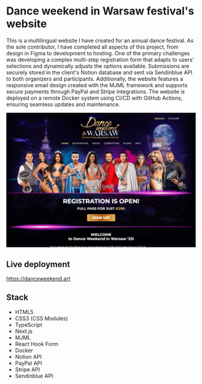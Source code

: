 # Dance weekend in Warsaw festival's website

This is a multilingual website I have created for an annual dance festival. As the sole contributor, I have completed all aspects of this project, from design in Figma to development to hosting. One of the primary challenges was developing a complex multi-step registration form that adapts to users' selections and dynamically adjusts the options available. Submissions are securely stored in the client's Notion database and sent via Sendinblue API to both organizers and participants. Additionally, the website features a responsive email design created with the MJML framework and supports secure payments through PayPal and Stripe integrations. The website is deployed on a remote Docker system using CI/CD with GitHub Actions, ensuring seamless updates and maintenance.

![Screenshot](./src/screenshots/danceweekend.jpg)

## Live deployment

https://danceweekend.art

## Stack

- HTML5
- CSS3 (CSS Modules)
- TypeScript
- Next.js
- MJML
- React Hook Form
- Docker
- Notion API
- PayPal API
- Stripe API
- Sendinblue API
